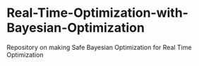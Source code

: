# Real-Time-Optimization-with-Bayesian-Optimization

Repository on making Safe Bayesian Optimization for Real Time Optimization
